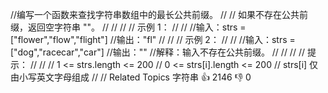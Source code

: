 //编写一个函数来查找字符串数组中的最长公共前缀。 
//
// 如果不存在公共前缀，返回空字符串 ""。 
//
// 
//
// 示例 1： 
//
// 
//输入：strs = ["flower","flow","flight"]
//输出："fl"
// 
//
// 示例 2： 
//
// 
//输入：strs = ["dog","racecar","car"]
//输出：""
//解释：输入不存在公共前缀。 
//
// 
//
// 提示： 
//
// 
// 1 <= strs.length <= 200 
// 0 <= strs[i].length <= 200 
// strs[i] 仅由小写英文字母组成 
// 
// Related Topics 字符串 👍 2146 👎 0

